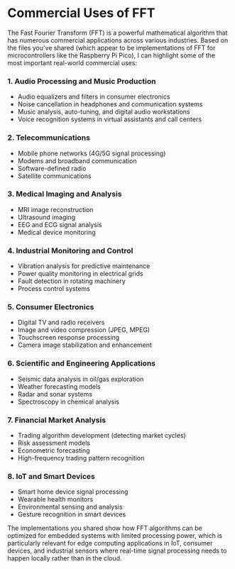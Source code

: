 # Commercial Uses of FFT

The Fast Fourier Transform (FFT) is a powerful mathematical algorithm that has numerous commercial applications across various industries. Based on the files you've shared (which appear to be implementations of FFT for microcontrollers like the Raspberry Pi Pico), I can highlight some of the most important real-world commercial uses:

### 1. **Audio Processing and Music Production**

- Audio equalizers and filters in consumer electronics
- Noise cancellation in headphones and communication systems
- Music analysis, auto-tuning, and digital audio workstations
- Voice recognition systems in virtual assistants and call centers

### 2. **Telecommunications**

- Mobile phone networks (4G/5G signal processing)
- Modems and broadband communication
- Software-defined radio
- Satellite communications

### 3. **Medical Imaging and Analysis**

- MRI image reconstruction
- Ultrasound imaging
- EEG and ECG signal analysis
- Medical device monitoring

### 4. **Industrial Monitoring and Control**

- Vibration analysis for predictive maintenance
- Power quality monitoring in electrical grids
- Fault detection in rotating machinery
- Process control systems

### 5. **Consumer Electronics**

- Digital TV and radio receivers
- Image and video compression (JPEG, MPEG)
- Touchscreen response processing
- Camera image stabilization and enhancement

### 6. **Scientific and Engineering Applications**
- Seismic data analysis in oil/gas exploration
- Weather forecasting models
- Radar and sonar systems
- Spectroscopy in chemical analysis

### 7. **Financial Market Analysis**

- Trading algorithm development (detecting market cycles)
- Risk assessment models
- Econometric forecasting
- High-frequency trading pattern recognition

### 8. **IoT and Smart Devices**

- Smart home device signal processing
- Wearable health monitors
- Environmental sensing and analysis
- Gesture recognition in smart devices

The implementations you shared show how FFT algorithms can be optimized for embedded systems with limited processing power, which is particularly relevant for edge computing applications in IoT, consumer devices, and industrial sensors where real-time signal processing needs to happen locally rather than in the cloud.